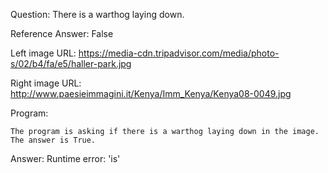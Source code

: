 Question: There is a warthog laying down.

Reference Answer: False

Left image URL: https://media-cdn.tripadvisor.com/media/photo-s/02/b4/fa/e5/haller-park.jpg

Right image URL: http://www.paesieimmagini.it/Kenya/Imm_Kenya/Kenya08-0049.jpg

Program:

```
The program is asking if there is a warthog laying down in the image. The answer is True.
```
Answer: Runtime error: 'is'

